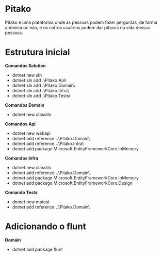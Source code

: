 # Pitako

<p> Pitako é uma plataforma onde as pessoas podem fazer perguntas, de forma anônima ou não, e os outros usuários podem dar pitacos na vida dessas pessoas.</p>

# Estrutura inicial

**Comandos Solution**

- dotnet new sln
- dotnet sln add .\Pitako.Api\
- dotnet sln add .\Pitako.Domain\
- dotnet sln add .\Pitako.Infra\
- dotnet sln add .\Pitako.Tests\

**Comandos Domain**

- dotnet new classlib

**Comandos Api**

- dotnet new webapi
- dotnet add reference ..\Pitako.Domain\
- dotnet add reference ..\Pitako.Infra\
- dotnet add package Microsoft.EntityFrameworkCore.InMemory

**Comandos Infra**

- dotnet new classlib
- dotnet add reference ..\Pitako.Domain\
- dotnet add package Microsoft.EntityFrameworkCore.InMemory
- dotnet add package Microsoft.EntityFrameworkCore.Design

**Comando Tests**

- dotnet new mstest
- dotnet add reference ..\Pitako.Domain\

# Adicionando o flunt

**Domain**

- dotnet add package flunt